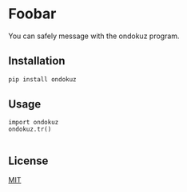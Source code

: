 # Foobar

 You can safely message with the ondokuz program.


## Installation



```bash
pip install ondokuz
```

## Usage

```
import ondokuz
ondokuz.tr()


```



## License
[MIT](https://choosealicense.com/licenses/mit/)
